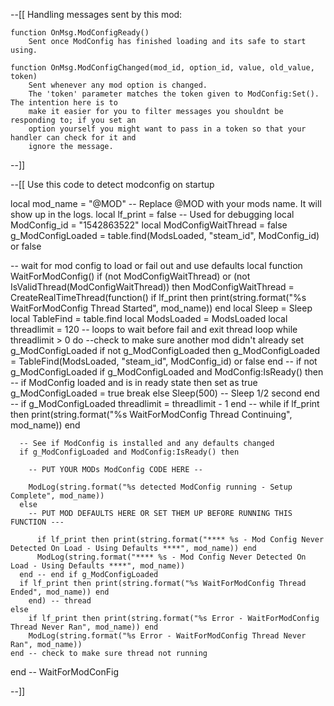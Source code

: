 
--[[
    Handling messages sent by this mod:

    function OnMsg.ModConfigReady()
        Sent once ModConfig has finished loading and its safe to start using.

    function OnMsg.ModConfigChanged(mod_id, option_id, value, old_value, token)
        Sent whenever any mod option is changed.
        The 'token' parameter matches the token given to ModConfig:Set(). The intention here is to
        make it easier for you to filter messages you shouldnt be responding to; if you set an
        option yourself you might want to pass in a token so that your handler can check for it and
        ignore the message.
--]]


--[[  Use this code to detect modconfig on startup

local mod_name = "@MOD" -- Replace @MOD with your mods name.  It will show up in the logs.
local lf_print = false -- Used for debugging
local ModConfig_id = "1542863522"
local ModConfigWaitThread = false
g_ModConfigLoaded = table.find(ModsLoaded, "steam_id", ModConfig_id) or false

-- wait for mod config to load or fail out and use defaults
local function WaitForModConfig()
	if (not ModConfigWaitThread) or (not IsValidThread(ModConfigWaitThread)) then
		ModConfigWaitThread = CreateRealTimeThread(function()
	    if lf_print then print(string.format("%s WaitForModConfig Thread Started", mod_name)) end
      local Sleep = Sleep
      local TableFind  = table.find
      local ModsLoaded = ModsLoaded
      local threadlimit = 120  -- loops to wait before fail and exit thread loop
 		  while threadlimit > 0 do
 		  	--check to make sure another mod didn't already set g_ModConfigLoaded
 			  if not g_ModConfigLoaded then
 			  	g_ModConfigLoaded = TableFind(ModsLoaded, "steam_id", ModConfig_id) or false
 			  end -- if not g_ModConfigLoaded
 			  if g_ModConfigLoaded and ModConfig:IsReady() then
 			  	-- if ModConfig loaded and is in ready state then set as true
 			  	g_ModConfigLoaded = true
 			  	break
 			  else
 			    Sleep(500) -- Sleep 1/2 second
 			  end -- if g_ModConfigLoaded
 			  threadlimit = threadlimit - 1
 		  end -- while
      if lf_print then print(string.format("%s WaitForModConfig Thread Continuing", mod_name)) end

      -- See if ModConfig is installed and any defaults changed
      if g_ModConfigLoaded and ModConfig:IsReady() then

      	-- PUT YOUR MODs ModConfig CODE HERE --

        ModLog(string.format("%s detected ModConfig running - Setup Complete", mod_name))
      else
      	-- PUT MOD DEFAULTS HERE OR SET THEM UP BEFORE RUNNING THIS FUNCTION ---

    	  if lf_print then print(string.format("**** %s - Mod Config Never Detected On Load - Using Defaults ****", mod_name)) end
    	  ModLog(string.format("**** %s - Mod Config Never Detected On Load - Using Defaults ****", mod_name))
      end -- end if g_ModConfigLoaded
      if lf_print then print(string.format("%s WaitForModConfig Thread Ended", mod_name)) end
		end) -- thread
	else
		if lf_print then print(string.format("%s Error - WaitForModConfig Thread Never Ran", mod_name)) end
		ModLog(string.format("%s Error - WaitForModConfig Thread Never Ran", mod_name))
	end -- check to make sure thread not running
end -- WaitForModConFig

--]]

